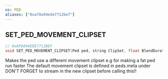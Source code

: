 ```yaml
---
ns: PED
aliases: ["0xaf8a94ede7712bef"]
---
```

## SET_PED_MOVEMENT_CLIPSET

```c
// 0xAF8A94EDE7712BEF
void SET_PED_MOVEMENT_CLIPSET(Ped ped, string ClipSet, float BlendDuration);
```

Makes the ped use a different movement clipset e.g for making a fat ped run faster The default movement clipset is defined in peds.meta under <MovementClipSet> DON'T FORGET to stream in the new clipset before calling this!!

